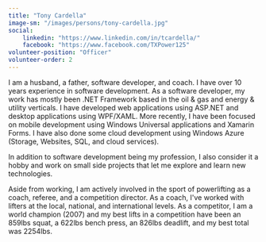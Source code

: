 ```yaml
---
title: "Tony Cardella"
image-sm: "/images/persons/tony-cardella.jpg"
social:
    linkedin: "https://www.linkedin.com/in/tcardella/"
    facebook: "https://www.facebook.com/TXPower125"
volunteer-position: "Officer"
volunteer-order: 2
---
```

I am a husband, a father, software developer, and coach. I have over 10 years experience in software development. As a software developer, my work has mostly been .NET Framework based in the oil & gas and energy & utility verticals. I have developed web applications using ASP.NET and desktop applications using WPF/XAML. More recently, I have been focused on mobile development using Windows Universal applications and Xamarin Forms. I have also done some cloud development using Windows Azure (Storage, Websites, SQL, and cloud services).
<!--excerpt-->

In addition to software development being my profession, I also consider it a hobby and work on small side projects that let me explore and learn new technologies.

Aside from working, I am actively involved in the sport of powerlifting as a coach, referee, and a competition director. As a coach, I've worked with lifters at the local, national, and international levels. As a competitor, I am a world champion (2007) and my best lifts in a competition have been an 859lbs squat, a 622lbs bench press, an 826lbs deadlift, and my best total was 2254lbs.